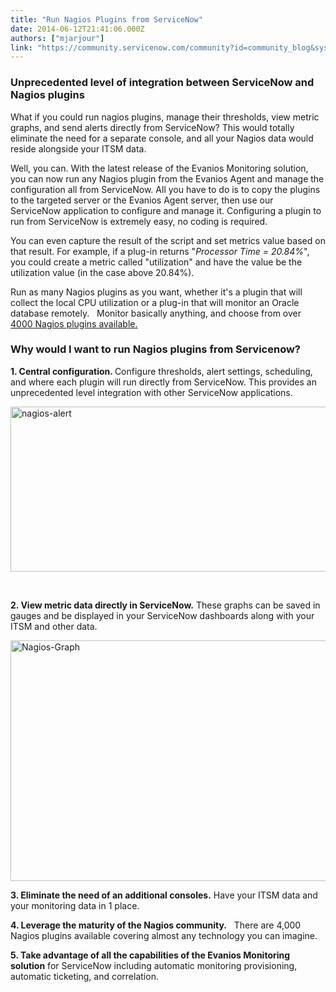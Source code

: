 ```yaml
---
title: "Run Nagios Plugins from ServiceNow"
date: 2014-06-12T21:41:06.000Z
authors: ["mjarjour"]
link: "https://community.servicenow.com/community?id=community_blog&sys_id=956daa29dbd0dbc01dcaf3231f9619c9"
---
```

<h3>Unprecedented level of integration between ServiceNow and Nagios plugins</h3><p></p><p>What if you could run nagios plugins, manage their thresholds, view metric graphs, and send alerts directly from ServiceNow? This would totally eliminate the need for a separate console, and all your Nagios data would reside alongside your ITSM data.</p><p></p><p>Well, you can. With the latest release of the Evanios Monitoring solution, you can now run any Nagios plugin from the Evanios Agent and manage the configuration all from ServiceNow. All you have to do is to copy the plugins to the targeted server or the Evanios Agent server, then use our ServiceNow application to configure and manage it. Configuring a plugin to run from ServiceNow is extremely easy, no coding is required.</p><p></p><p>You can even capture the result of the script and set metrics value based on that result. For example, if a plug-in returns "<em>Processor Time = 20.84%</em>", you could create a metric called "utilization" and have the value be the utilization value (in the case above 20.84%).</p><p></p><p>Run as many Nagios plugins as you want, whether it's a plugin that will collect the local CPU utilization or a plug-in that will monitor an Oracle database remotely.   Monitor basically anything, and choose from over <a title="change.nagios.org/directory/Plugins" href="http://exchange.nagios.org/directory/Plugins">4000 Nagios plugins available.</a></p><p></p><h3>Why would I want to run Nagios plugins from Servicenow?</h3><p></p><p><strong>1. Central configuration. </strong>Configure thresholds, alert settings, scheduling, and where each plugin will run directly from ServiceNow. This provides an unprecedented level integration with other ServiceNow applications.</p><p></p><p><a href="http://www.evanios.com/site/wp-content/uploads/2014/06/nagios-alert.jpg"><img alt="nagios-alert" class="size-full alignnone jiveImage wp-image-1199" height="264" src="http://www.evanios.com/site/wp-content/uploads/2014/06/nagios-alert.jpg" width="631"/></a></p><p><strong><br/></strong></p><p><strong>2. View metric data directly in ServiceNow.</strong> These graphs can be saved in gauges and be displayed in your ServiceNow dashboards along with your ITSM and other data.</p><p></p><p><a href="http://www.evanios.com/site/wp-content/uploads/2014/06/Nagios-Graph1.jpg"><img alt="Nagios-Graph" class="size-large alignnone wp-image-1201 jiveImage" height="385" src="http://www.evanios.com/site/wp-content/uploads/2014/06/Nagios-Graph1-1024x590.jpg" width="669"/></a></p><p></p><p><strong>3. Eliminate the need of an additional consoles.</strong> Have your ITSM data and your monitoring data in 1 place.</p><p><strong>4. Leverage the maturity of the Nagios community.</strong>   There are 4,000 Nagios plugins available covering almost any technology you can imagine.</p><p><strong>5. Take advantage of all the capabilities of the Evanios Monitoring solution</strong> for ServiceNow including automatic monitoring provisioning, automatic ticketing, and correlation.</p>